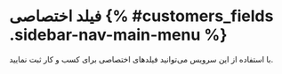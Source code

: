 # فیلد اختصاصی {% #customers_fields .sidebar-nav-main-menu %}
با استفاده از این سرویس می‌توانید فیلدهای اختصاصی برای کسب و کار ثبت نمایید.